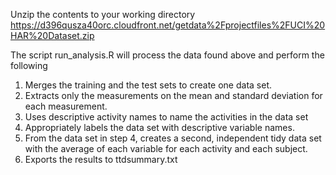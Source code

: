 

Unzip the contents to your working directory https://d396qusza40orc.cloudfront.net/getdata%2Fprojectfiles%2FUCI%20HAR%20Dataset.zip

The script run_analysis.R will process the data found above and perform the following

1. Merges the training and the test sets to create one data set.
2. Extracts only the measurements on the mean and standard deviation for each measurement. 
3. Uses descriptive activity names to name the activities in the data set
4. Appropriately labels the data set with descriptive variable names. 
5. From the data set in step 4, creates a second, independent tidy data set with the average of each variable for each activity    and each subject.
6. Exports the results to ttdsummary.txt 
